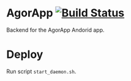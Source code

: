 # AgorApp [![Build Status](https://travis-ci.org/PESats/PES_AgorApp_Backend.svg?branch=develop)](https://travis-ci.org/PESats/PES_AgorApp_Backend)

Backend for the AgorApp Andorid app.

# Deploy

Run script `start_daemon.sh`.
